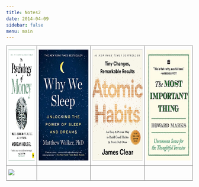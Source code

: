 ```yaml
---
title: Notes2
date: 2014-04-09
sidebar: false
menu: main
---
```


<style type="text/css">
.tg  {border-collapse:collapse;border-spacing:0;}
.tg td{border-color:black;border-style:solid;border-width:1px;font-family:Arial, sans-serif;font-size:14px;
  overflow:hidden;padding:10px 5px;word-break:normal;}
.tg th{border-color:black;border-style:solid;border-width:1px;font-family:Arial, sans-serif;font-size:14px;
  font-weight:normal;overflow:hidden;padding:10px 5px;word-break:normal;}
.tg .tg-0pky{border-color:inherit;text-align:left;vertical-align:top}
</style>
<table class="tg">
<thead>
  <tr>
    <th class="tg-0pky"> <a href="https://dheepak.notion.site/The-Psychology-of-Money-658df60998d74409bfb03ac3135e1f04" target="_blank">  <img src="https://github.com/dheepakg/dheepakg.github.io/blob/main/assets/images/Books/psych-money.jpg?raw=true" height=300  width=200>     </a> </th>
    <th class="tg-0pky"> <a href="https://dheepak.notion.site/Why-We-Sleep-Unlocking-the-Power-of-Sleep-and-Dreams-4973c31285304d60b699383fb5358491" target="_blank">  <img src="https://github.com/dheepakg/dheepakg.github.io/blob/main/assets/images/Books/4-why-we-sleep.jpeg?raw=true" height=300  width=450>     </a> </th>
    <th class="tg-0pky"> <a href="https://dheepak.notion.site/Bulls-Bears-and-Other-Beasts-4c8d3bb670194136bb3224b561447e77" target="_blank">  <img src="https://github.com/dheepakg/dheepakg.github.io/blob/main/assets/images/Books/atomicHabits.jpeg?raw=true"   height=300 width=450>     </a> </th>
    <th class="tg-0pky"> <a href="https://dheepak.notion.site/Bulls-Bears-and-Other-Beasts-4c8d3bb670194136bb3224b561447e77" target="_blank">  <img src="https://github.com/dheepakg/dheepakg.github.io/blob/main/assets/images/Books/important-things.jpg?raw=true"   height=300 width=400>     </a> </th>

  </tr>
</thead>
<tbody>
  <tr>
    <td class="tg-0pky"><a href="https://dheepak.notion.site/Bulls-Bears-and-Other-Beasts-4c8d3bb670194136bb3224b561447e77" target="_blank">  <img src="https://github.com/dheepakg/dheepakg.github.io/blob/main/assets/images/Books/bulls-bears.jpg?raw=true"   width=200>     </a> </td>
    <td class="tg-0pky"></td>
    <td class="tg-0pky"></td>
    <td class="tg-0pky"></td>
  </tr>
</tbody>
</table>


